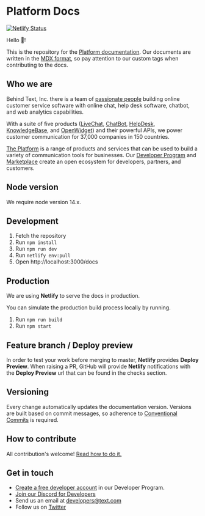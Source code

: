 # Platform Docs

[![Netlify Status](https://api.netlify.com/api/v1/badges/64c9d8bf-8fe6-4481-91d9-4258c3b9ae91/deploy-status)](https://app.netlify.com/sites/livechat-public-docs/deploys)

Hello 👋!

This is the repository for the [Platform documentation](https://platform.text.com/docs/).
Our documents are written in the [MDX format](https://mdxjs.com/), so pay attention to our custom tags when contributing to the docs.

## Who we are

Behind Text, Inc. there is a team of [passionate people](https://www.text.com/team/) building online customer service software with online chat, help desk software, chatbot, and web analytics capabilities.

With a suite of five products ([LiveChat](https://www.livechat.com/), [ChatBot](https://www.chatbot.com/), [HelpDesk](https://www.helpdesk.com/), [KnowledgeBase](https://www.knowledgebase.ai/), and [OpenWidget](https://openwidget.com/)) and their powerful APIs, we power customer communication for 37,000 companies in 150 countries.

[The Platform](https://platform.text.com/) is a range of products and services that can be used to build a variety of communication tools for businesses. Our [Developer Program](https://platform.text.com/developer-program/) and [Marketplace](https://www.text.com/marketplace/) create an open ecosystem for developers, partners, and customers.

## Node version

We require node version 14.x.

## Development

1. Fetch the repository
2. Run `npm install`
3. Run `npm run dev`
4. Run `netlify env:pull`
5. Open http://localhost:3000/docs

## Production

We are using **Netlify** to serve the docs in production.

<!-- **Important:** `master` branch is automatically deployed to production. -->

You can simulate the production build process locally by running.

1. Run `npm run build`
2. Run `npm start`

## Feature branch / Deploy preview

In order to test your work before merging to master, **Netlify** provides **Deploy Preview**. When raising a PR, GitHub will provide **Netlify** notifications with the **Deploy Preview** url that can be found in the checks section.

## Versioning

Every change automatically updates the documentation version. Versions are built based on commit messages, so adherence to [Conventional Commits](https://www.conventionalcommits.org/en/v1.0.0/) is required.

## How to contribute

All contribution's welcome! [Read how to do it.](./CONTRIBUTING.md)

## Get in touch

- [Create a free developer account](https://platform.text.com/console/) in our Developer Program.
- [Join our Discord for Developers](https://discord.gg/rFbJkYQFwp)
- Send us an email at developers@text.com
- Follow us on [Twitter](https://twitter.com/LiveChatDev)
